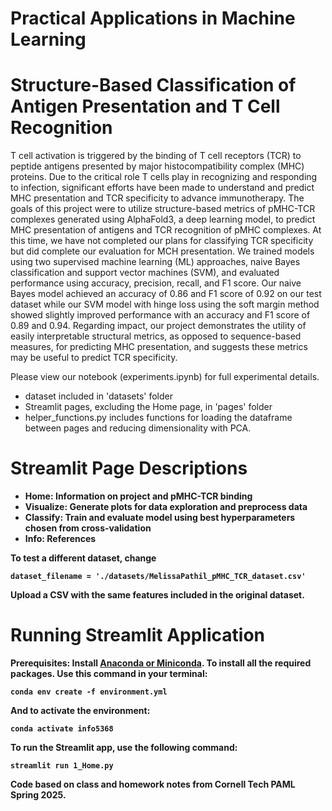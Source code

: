 # Practical Applications in Machine Learning 

# Structure-Based Classification of Antigen Presentation and T Cell Recognition

T cell activation is triggered by the binding of T cell receptors (TCR) to peptide antigens presented by major histocompatibility complex (MHC) proteins. Due to the critical role T cells play in recognizing and responding to infection, significant efforts have been made to understand and predict MHC presentation and TCR specificity to advance immunotherapy. The goals of this project were to utilize structure-based metrics of pMHC-TCR complexes generated using AlphaFold3, a deep learning model, to predict MHC presentation of antigens and TCR recognition of pMHC complexes. At this time, we have not completed our plans for classifying TCR specificity but did complete our evaluation for MCH presentation. We trained models using two supervised machine learning (ML) approaches, naive Bayes classification and support vector machines (SVM), and evaluated performance using accuracy, precision, recall, and F1 score. Our naive Bayes model achieved an accuracy of 0.86 and F1 score of 0.92 on our test dataset while our SVM model with hinge loss using the soft margin method showed slightly improved performance with an accuracy and F1 score of 0.89 and 0.94. Regarding impact, our project demonstrates the utility of easily interpretable structural metrics, as opposed to sequence-based measures, for predicting MHC presentation, and suggests these metrics may be useful to predict TCR specificity.

Please view our notebook (experiments.ipynb) for full experimental details. 
* dataset included in 'datasets' folder
* Streamlit pages, excluding the Home page, in 'pages' folder
* helper_functions.py includes functions for loading the dataframe between pages and reducing dimensionality with PCA.

# Streamlit Page Descriptions

* <b>Home<b>: Information on project and pMHC-TCR binding
* <b>Visualize<b>: Generate plots for data exploration and preprocess data
* <b>Classify<b>: Train and evaluate model using best hyperparameters chosen from cross-validation
* <b>Info<b>: References

To test a different dataset, change
```
dataset_filename = './datasets/MelissaPathil_pMHC_TCR_dataset.csv'
```
Upload a CSV with the same features included in the original dataset.

# Running Streamlit Application

Prerequisites: Install [Anaconda or Miniconda](https://docs.anaconda.com/anaconda/install/).
To install all the required packages. Use this command in your terminal:
```
conda env create -f environment.yml
```
And to activate the environment:
```
conda activate info5368
```


To run the Streamlit app, use the following command:
```
streamlit run 1_Home.py
```
Code based on class and homework notes from Cornell Tech PAML Spring 2025.
